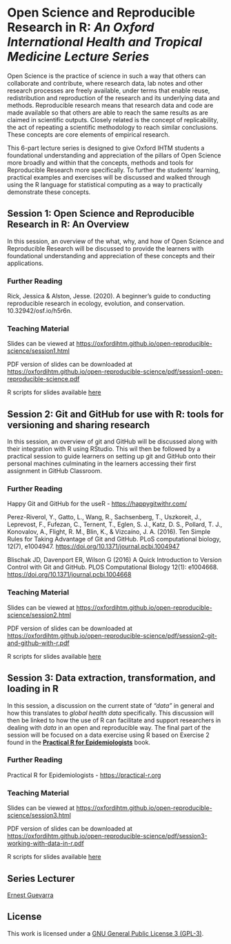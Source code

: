 
<!-- README.md is generated from README.Rmd. Please edit that file -->

# Open Science and Reproducible Research in R: *An Oxford International Health and Tropical Medicine Lecture Series*

<!-- badges: start -->
<!-- badges: end -->

Open Science is the practice of science in such a way that others can
collaborate and contribute, where research data, lab notes and other
research processes are freely available, under terms that enable reuse,
redistribution and reproduction of the research and its underlying data
and methods. Reproducible research means that research data and code are
made available so that others are able to reach the same results as are
claimed in scientific outputs. Closely related is the concept of
replicability, the act of repeating a scientific methodology to reach
similar conclusions. These concepts are core elements of empirical
research.

This 6-part lecture series is designed to give Oxford IHTM students a
foundational understanding and appreciation of the pillars of Open
Science more broadly and within that the concepts, methods and tools for
Reproducible Research more specifically. To further the students’
learning, practical examples and exercises will be discussed and walked
through using the R language for statistical computing as a way to
practically demonstrate these concepts.

## Session 1: Open Science and Reproducible Research in R: An Overview

In this session, an overview of the what, why, and how of Open Science
and Reproducible Research will be discussed to provide the learners with
foundational understanding and appreciation of these concepts and their
applications.

### Further Reading

Rick, Jessica & Alston, Jesse. (2020). A beginner’s guide to conducting
reproducible research in ecology, evolution, and conservation.
10.32942/osf.io/h5r6n.

### Teaching Material

Slides can be viewed at
<https://oxfordihtm.github.io/open-reproducible-science/session1.html>

PDF version of slides can be downloaded at
<https://oxfordihtm.github.io/open-reproducible-science/pdf/session1-open-reproducible-science.pdf>

R scripts for slides available
[here](https://github.com/OxfordIHTM/open-reproducible-science/blob/a0a2d152e62a06a9cab6995f219018e3c0aafc91/session1.Rmd)

## Session 2: Git and GitHub for use with R: tools for versioning and sharing research

In this session, an overview of git and GitHub will be discussed along
with their integration with R using RStudio. This wil then be followed
by a practical session to guide learners on setting up git and GitHub
onto their personal machines culminating in the learners accessing their
first assignment in GitHub Classroom.

### Further Reading

Happy Git and GitHub for the useR - <https://happygitwithr.com/>

Perez-Riverol, Y., Gatto, L., Wang, R., Sachsenberg, T., Uszkoreit, J.,
Leprevost, F., Fufezan, C., Ternent, T., Eglen, S. J., Katz, D. S.,
Pollard, T. J., Konovalov, A., Flight, R. M., Blin, K., & Vizcaíno, J.
A. (2016). Ten Simple Rules for Taking Advantage of Git and GitHub. PLoS
computational biology, 12(7), e1004947.
<https://doi.org/10.1371/journal.pcbi.1004947>

Blischak JD, Davenport ER, Wilson G (2016) A Quick Introduction to
Version Control with Git and GitHub. PLOS Computational Biology 12(1):
e1004668. <https://doi.org/10.1371/journal.pcbi.1004668>

### Teaching Material

Slides can be viewed at
<https://oxfordihtm.github.io/open-reproducible-science/session2.html>

PDF version of slides can be downloaded at
<https://oxfordihtm.github.io/open-reproducible-science/pdf/session2-git-and-github-with-r.pdf>

R scripts for slides available
[here](https://github.com/OxfordIHTM/open-reproducible-science/blob/a0a2d152e62a06a9cab6995f219018e3c0aafc91/session2.Rmd)

## Session 3: Data extraction, transformation, and loading in R

In this session, a discussion on the current state of *“data”* in
general and how this translates to *global health data* specifically.
This discussion will then be linked to how the use of R can facilitate
and support researchers in dealing with *data* in an open and
reproducible way. The final part of the session will be focused on a
data exercise using R based on Exercise 2 found in the [**Practical R
for Epidemiologists**](https://practical-r.org/exercise2.html) book.

### Further Reading

Practical R for Epidemiologists - <https://practical-r.org>

### Teaching Material

Slides can be viewed at
<https://oxfordihtm.github.io/open-reproducible-science/session3.html>

PDF version of slides can be downloaded at
<https://oxfordihtm.github.io/open-reproducible-science/pdf/session3-working-with-data-in-r.pdf>

R scripts for slides available
[here](https://github.com/OxfordIHTM/open-reproducible-science/blob/82bfbf7cb5b71fcb4df9baf57f735482da78b498/session3.Rmd)

<!---
## Session 4: Reproducible scientific workflows in R

### Further Reading

Dynamic Function-Oriented Make-Like Declarative Workflows - https://docs.ropensci.org/targets/

The targets R Package User Manual - https://books.ropensci.org/targets/

### Teaching Material

Slides can be viewed at https://oxfordihtm.github.io/open-reproducible-science/session4.html

PDF version of slides can be downloaded at https://oxfordihtm.github.io/open-reproducible-science/pdf/session4-reproducible-scientific-workflows.pdf

R scripts for slides available at https://github.com/OxfordIHTM/open-reproducible-science/session4.Rmd


<br/>

## Session 5: Making your R-based research project portable

### Further Reading

Introduction to renv - https://rstudio.github.io/renv/articles/renv.html

### Teaching Material

Slides can be viewed at https://oxfordihtm.github.io/open-reproducible-science/session5.html

PDF version of slides can be downloaded at https://oxfordihtm.github.io/open-reproducible-science/pdf/session4-portable-r-projects.pdf

R scripts for slides available at https://github.com/OxfordIHTM/open-reproducible-science/session5.Rmd


<br/>

## Session 6: Automating your R-based research project

### Further Reading

Understanding GitHub Actions - https://docs.github.com/en/actions/learn-github-actions/understanding-github-actions

### Teaching Material

Slides can be viewed at https://oxfordihtm.github.io/open-reproducible-science/session6html

PDF version of slides can be downloaded at https://oxfordihtm.github.io/open-reproducible-science/pdf/session4-automating-workflows.pdf

R scripts for slides available at https://github.com/OxfordIHTM/open-reproducible-science/session6.Rmd
--->

## Series Lecturer

[Ernest Guevarra](https://ernest.guevarra.io)

## License

This work is licensed under a [GNU General Public License 3
(GPL-3)](https://github.com/OxfordIHTM/open-reproducible-science/blob/main/LICENSE.md).
